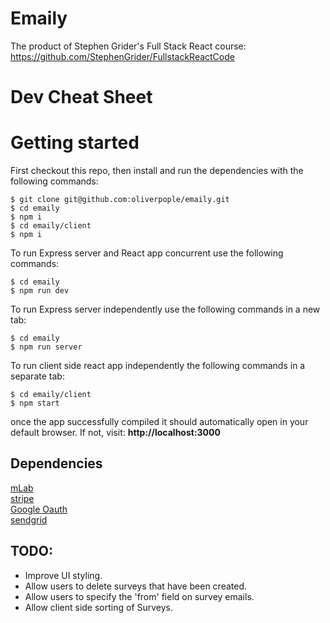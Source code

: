 # Emaily

The product of Stephen Grider's Full Stack React course:
https://github.com/StephenGrider/FullstackReactCode

# Dev Cheat Sheet

# Getting started

First checkout this repo, then install and run the dependencies with the following commands:

```
$ git clone git@github.com:oliverpople/emaily.git
$ cd emaily
$ npm i
$ cd emaily/client
$ npm i
```

To run Express server and React app concurrent use the following commands:

```
$ cd emaily
$ npm run dev
```

To run Express server independently use the following commands in a new tab:

```
$ cd emaily
$ npm run server
```

To run client side react app independently the following commands in a separate tab:

```
$ cd emaily/client
$ npm start
```

once the app successfully compiled it should automatically open in your default browser. If not, visit: **http://localhost:3000**

## Dependencies

[mLab](https://docs.mlab.com/)  
[stripe](https://stripe.com/docs/api)  
[Google Oauth](https://developers.google.com/api-client-library/javascript/features/authentication)  
[sendgrid](https://sendgrid.com/docs/for-developers/sending-email/api-getting-started/)  

## TODO:

- Improve UI styling.
- Allow users to delete surveys that have been created.
- Allow users to specify the 'from' field on survey emails.
- Allow client side sorting of Surveys.
